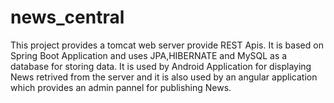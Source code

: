 # news_central
This project provides a tomcat web server provide REST Apis. It is based on Spring Boot Application and uses JPA,HIBERNATE and MySQL as a database for storing data.
It is used by Android Application for displaying News retrived from the server and it is also used by an angular application which provides an admin pannel for publishing News.
